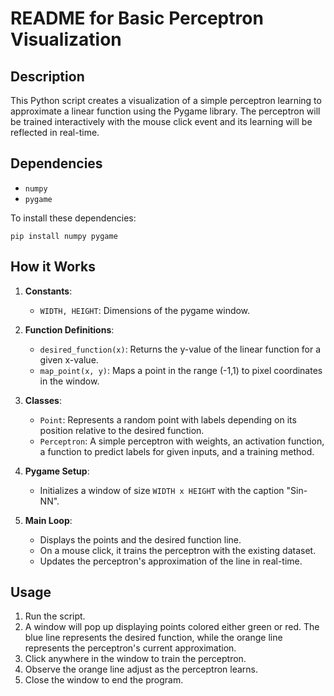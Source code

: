 # README for Basic Perceptron Visualization

## Description

This Python script creates a visualization of a simple perceptron learning to approximate a linear function using the Pygame library. The perceptron will be trained interactively with the mouse click event and its learning will be reflected in real-time.

## Dependencies

- `numpy`
- `pygame`

To install these dependencies:

```
pip install numpy pygame
```

## How it Works

1. **Constants**:
    - `WIDTH, HEIGHT`: Dimensions of the pygame window.
  
2. **Function Definitions**:
    - `desired_function(x)`: Returns the y-value of the linear function for a given x-value.
    - `map_point(x, y)`: Maps a point in the range (-1,1) to pixel coordinates in the window.
  
3. **Classes**:
    - `Point`: Represents a random point with labels depending on its position relative to the desired function.
    - `Perceptron`: A simple perceptron with weights, an activation function, a function to predict labels for given inputs, and a training method.
  
4. **Pygame Setup**:
    - Initializes a window of size `WIDTH x HEIGHT` with the caption "Sin-NN".
  
5. **Main Loop**:
    - Displays the points and the desired function line.
    - On a mouse click, it trains the perceptron with the existing dataset.
    - Updates the perceptron's approximation of the line in real-time.

## Usage

1. Run the script.
2. A window will pop up displaying points colored either green or red. The blue line represents the desired function, while the orange line represents the perceptron's current approximation.
3. Click anywhere in the window to train the perceptron.
4. Observe the orange line adjust as the perceptron learns.
5. Close the window to end the program.
